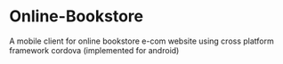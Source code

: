 # Online-Bookstore
A mobile client for online bookstore e-com website using cross platform framework cordova (implemented for android)

